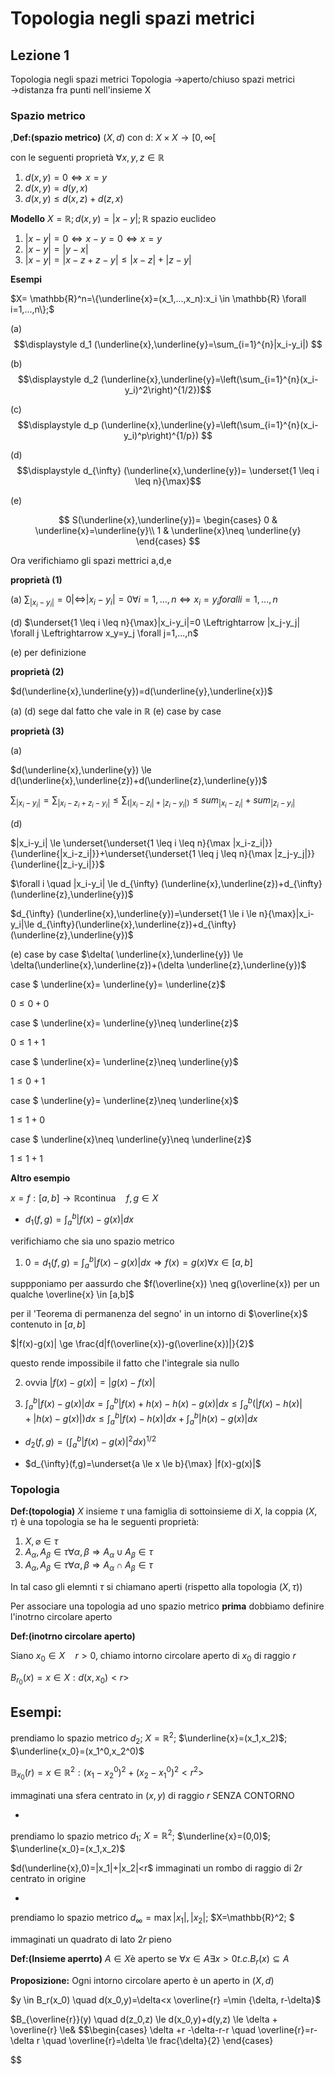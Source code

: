# Topologia negli spazi metrici

## Lezione 1

Topologia negli spazi metrici
Topologia $\to$aperto/chiuso
spazi metrici $\to$distanza fra punti nell'insieme X

### Spazio metrico

,**Def:(spazio metrico)**
$(X,d)$ con d: $X\times X \rightarrow [0,\infty [$

con le seguenti proprietà
$\forall x,y,z \in \mathbb{R}$
1. $d(x,y)=0 \Leftrightarrow x=y$
2. $d(x,y)=d(y,x)$
3. $d(x,y) \le d(x,z)+d(z,x)$

**Modello** 
$X=\mathbb{R}; d(x,y)=|x-y|; \mathbb{R}$ spazio euclideo
1. $|x-y|=0 \Leftrightarrow x-y=0 \Leftrightarrow x=y$
2. $|x-y|=|y-x|$
3. $|x-y|=|x-z+z-y| \le|x-z|+|z-y|$

**Esempi**


$X= \mathbb{R}^n=\{\underline{x}=(x_1,...,x_n):x_i \in \mathbb{R} \forall i=1,...,n\};$

(a) $$\displaystyle  d_1 (\underline{x},\underline{y}=\sum_{i=1}^{n}|x_i-y_i|) $$

(b) $$\displaystyle  d_2 (\underline{x},\underline{y}=\left(\sum_{i=1}^{n}(x_i-y_i)^2\right)^{1/2})$$ 

(c) $$\displaystyle  d_p (\underline{x},\underline{y}=\left(\sum_{i=1}^{n}(x_i-y_i)^p\right)^{1/p}) $$

(d) $$\displaystyle  d_{\infty} (\underline{x},\underline{y})= \underset{1 \leq i \leq n}{\max}$$

(e) 

$$
S(\underline{x},\underline{y})=
\begin{cases}
0 & \underline{x}=\underline{y}\\ 
1 & \underline{x}\neq \underline{y}
\end{cases}
$$




 Ora verifichiamo gli spazi mettrici a,d,e

 **proprietà (1)**

(a) $\sum_ |x_i-y_i|=0 |\Leftrightarrow |x_i-y_i|=0\forall i=1,...,n \Leftrightarrow x_i=y_iforall i=1,...,n$

(d) $\underset{1 \leq i \leq n}{\max}|x_i-y_i|=0 \Leftrightarrow  |x_j-y_j| \forall j \Leftrightarrow x_y=y_j \forall j=1,...,n$

(e)
per definizione

 **proprietà (2)**

 $d(\underline{x},\underline{y})=d(\underline{y},\underline{x})$

 (a) (d) sege dal fatto che vale  in $\mathbb{R}$
 (e) case by case

 **proprietà (3)**

 (a)

 $d(\underline{x},\underline{y}) \le d(\underline{x},\underline{z})+d(\underline{z},\underline{y})$

 $\sum_ |x_i-y_i|=\sum_ |x_i-z_i+z_i-y_i| \le \sum_ (|x_i-z_i|+|z_i-y_i|)\le sum_ |x_i-z_i|+sum_ |z_i-y_i|$

 (d) 

$|x_i-y_i| \le \underset{\underset{1 \leq i \leq n}{\max |x_i-z_i|}}{\underline{|x_i-z_i|}}+\underset{\underset{1 \leq j \leq n}{\max |z_j-y_j|}}{\underline{|z_i-y_i|}}$


 $\forall i \quad |x_i-y_i| \le d_{\infty} (\underline{x},\underline{z})+d_{\infty} (\underline{z},\underline{y})$

$d_{\infty} (\underline{x},\underline{y})=\underset{1  \le i \le n}{\max}|x_i-y_i|\le d_{\infty}(\underline{x},\underline{z})+d_{\infty}(\underline{z},\underline{y})$ 

(e)
case by case
$\delta( \underline{x},\underline{y}) \le \delta(\underline{x},\underline{z})+(\delta \underline{z},\underline{y})$

case $ \underline{x}= \underline{y}= \underline{z}$

$0 \le 0+0$

case $ \underline{x}= \underline{y}\neq \underline{z}$

$0 \le 1+1$

case $ \underline{x}= \underline{z}\neq \underline{y}$

$1 \le 0+1$

case $ \underline{y}= \underline{z}\neq \underline{x}$

$1 \le 1+0$

case $ \underline{x}\neq \underline{y}\neq \underline{z}$

$1 \le 1+1$

**Altro esempio**

$x={f:[a,b] \rightarrow \mathbb{R} \text{continua} } \quad f,g \in X$

 - $d_1(f,g)=\int_{a}^{b}|f(x)-g(x)|dx$

  verifichiamo che sia uno spazio metrico

 1. $0=d_1(f,g)=\int_{a}^{b}|f(x)-g(x)|dx \Rightarrow f(x)=g(x) \forall x \in  [a,b]$

 suppponiamo per aassurdo che $f(\overline{x}) \neq g(\overline{x}) per un qualche \overline{x} \in [a,b]$

 per il 'Teorema di permanenza del segno' in un intorno di $\overline{x}$ contenuto in $[a,b]$

 $|f(x)-g(x)| \ge \frac{d|f(\overline{x})-g(\overline{x})|}{2}$

 questo rende impossibile il fatto che l'integrale sia nullo

 2. ovvia $|f(x)-g(x)|=|g(x)-f(x)|$

 3. $\int_{a}^{b}|f(x)-g(x)|dx=\int_{a}^{b}|f(x)+h(x)-h(x)-g(x)|dx \le \int_{a}^{b}(|f(x)-h(x)|+|h(x)-g(x)|)dx \le \int_{a}^{b}|f(x)-h(x)|dx+\int_{a}^{b}|h(x)-g(x)|dx$

 - $d_2(f,g)=\left(\int_{a}^{b}|f(x)-g(x)|^2dx\right)^{1/2}$

 - $d_{\infty}(f,g)=\underset{a \le x  \le b}{\max} |f(x)-g(x)|$

### Topologia

**Def:(topologia)**
  $X$ insieme $\tau$ una famiglia di sottoinsieme di $X$, la coppia $(X,\tau)$ è una topologia se ha le seguenti proprietà:

  1. $X,\varnothing \in \tau$
  2. $A_{\alpha},A_{\beta} \in \tau \forall \alpha, \beta \Rightarrow A_{\alpha}\cup A_{\beta} \in \tau$
  3. $A_{\alpha},A_{\beta} \in \tau \forall \alpha, \beta \Rightarrow A_{\alpha}\cap A_{\beta} \in \tau$

In tal caso gli elemnti $\tau$ si chiamano aperti (rispetto alla topologia $(X,\tau )$)

  Per associare una topologia ad uno spazio  metrico  **prima** dobbiamo definire l'inotrno circolare aperto

**Def:(inotrno circolare aperto)**

Siano $x_0 \in X \quad r>0$, chiamo  intorno circolare aperto di $x_0$ di raggio $r$

$B_{r_0}(x)={x \in X : d(x,x_0)<r>}$

Esempi:
- 
prendiamo lo spazio metrico $d_2$; $X=\mathbb{R}^2$; $\underline{x}=(x_1,x_2)$; $\underline{x_0}=(x_1^0,x_2^0)$

$\mathbb{B}_{x_0}(r)={x \in \mathbb{R}^2:(x_1-x_2^0)^2+(x_2-x_1^0)^2<r^2>}$

immaginati una sfera centrato in $(x,y)$ di raggio $r$ SENZA CONTORNO

- 
prendiamo lo spazio metrico $d_1$; $X=\mathbb{R}^2$; $\underline{x}=(0,0)$; $\underline{x_0}=(x_1,x_2)$


$d(\underline{x},0)=|x_1|+|x_2|<r$
immaginati un rombo di raggio di $2r$ centrato in origine

- 
prendiamo lo spazio metrico $d_{\infty}=\max {|x_1|,|x_2|}$; $X=\mathbb{R}^2; $

immaginati un quadrato di lato $2r$ pieno

**Def:(Insieme aperrto)**
$A \in X \text{è aperto se }\forall x \in A  \exists x>0 t.c. B_r(x) \subseteq A$

**Proposizione:** Ogni intorno circolare aperto è un aperto in $(X,d)$

$y \in B_r(x_0) \quad d(x_0,y)=\delta<x \overline{r} =\min {\delta, r-\delta}$

$B_{\overline{r}}(y) \quad d(z_0,z) \le d(x_0,y)+d(y,z) \le \delta + \overline{r} \le&
 $$\begin{cases}
\delta +r -\delta-r-r \quad \overline{r}=r-\delta
r \quad  \overline{r}=\delta \le frac{\delta}{2}
\end{cases}

$$
